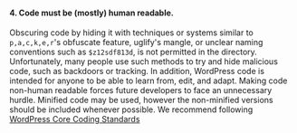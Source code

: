 <h4>4. Code must be (mostly) human readable.</h4>

Obscuring code by hiding it with techniques or systems similar to <code>p,a,c,k,e,r</code>'s obfuscate feature, uglify's mangle, or unclear naming conventions such as <code>$z12sdf813d</code>, is not permitted in the directory. Unfortunately, many people use such methods to try and hide malicious code, such as backdoors or tracking. In addition, WordPress code is intended for anyone to be able to learn from, edit, and adapt. Making code non-human readable forces future developers to face an unnecessary hurdle. Minified code may be used, however the non-minified versions should be included whenever possible. We recommend following <a href="https://make.wordpress.org/core/handbook/best-practices/coding-standards/">WordPress Core Coding Standards</a>